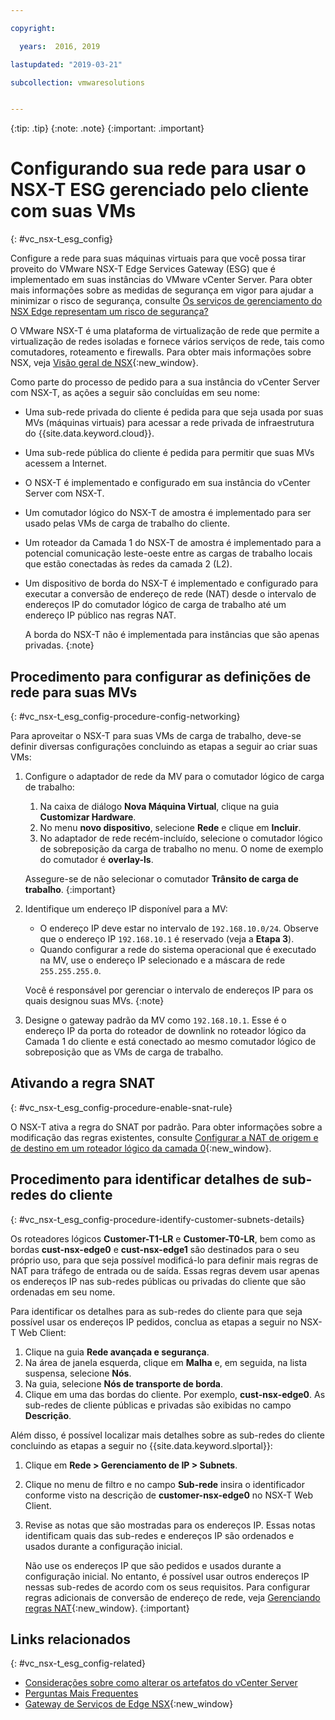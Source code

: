 ```yaml
---

copyright:

  years:  2016, 2019

lastupdated: "2019-03-21"

subcollection: vmwaresolutions


---
```


{:tip: .tip}
{:note: .note}
{:important: .important}

# Configurando sua rede para usar o NSX-T ESG gerenciado pelo cliente com suas VMs
{: #vc_nsx-t_esg_config}

Configure a rede para suas máquinas virtuais para que você possa tirar proveito do VMware NSX-T Edge Services Gateway (ESG) que é implementado em suas instâncias do VMware vCenter Server. Para obter mais informações sobre as medidas de segurança em vigor para ajudar a minimizar o risco de segurança, consulte [Os serviços de gerenciamento do NSX Edge representam um risco de segurança?](/docs/services/vmwaresolutions/vmonic?topic=vmware-solutions-faq#does-the-management-services-nsx-edge-pose-a-security-risk-)

O VMware NSX-T é uma plataforma de virtualização de rede que permite a virtualização de redes isoladas e fornece vários serviços de rede, tais como comutadores, roteamento e firewalls. Para obter mais informações sobre NSX, veja [Visão geral de NSX](https://pubs.vmware.com/NSX-62/topic/com.vmware.nsx-cross-vcenter-install.doc/GUID-10944155-28FF-46AA-AF56-7357E2F20AF4.html){:new_window}.

Como parte do processo de pedido para a sua instância do vCenter Server com NSX-T, as ações a seguir são concluídas em seu nome:
* Uma sub-rede privada do cliente é pedida para que seja usada por suas MVs (máquinas virtuais) para acessar a rede privada de infraestrutura do {{site.data.keyword.cloud}}.
* Uma sub-rede pública do cliente é pedida para permitir que suas MVs acessem a Internet.
* O NSX-T é implementado e configurado em sua instância do vCenter Server com NSX-T.
* Um comutador lógico do NSX-T de amostra é implementado para ser usado pelas VMs de carga de trabalho do cliente.
* Um roteador da Camada 1 do NSX-T de amostra é implementado para a potencial comunicação leste-oeste entre as cargas de trabalho locais que estão conectadas às redes da camada 2 (L2).
* Um dispositivo de borda do NSX-T é implementado e configurado para executar a conversão de endereço de rede (NAT) desde o intervalo de endereços IP do
comutador lógico de carga de trabalho até um endereço IP público nas regras NAT.

  A borda do NSX-T não é implementada para instâncias que são apenas privadas.
  {:note}

## Procedimento para configurar as definições de rede para suas MVs
{: #vc_nsx-t_esg_config-procedure-config-networking}

Para aproveitar o NSX-T para suas VMs de carga de trabalho, deve-se definir diversas configurações concluindo as etapas a seguir ao criar suas VMs:

1. Configure o adaptador de rede da MV para o comutador lógico de carga de trabalho:
   1. Na caixa de diálogo **Nova Máquina Virtual**, clique na guia **Customizar Hardware**.
   2. No menu **novo dispositivo**, selecione **Rede** e clique em **Incluir**.
   3. No adaptador de rede recém-incluído, selecione o comutador lógico de sobreposição da carga de trabalho no menu. O nome de exemplo do comutador é **overlay-ls**.

   Assegure-se de não selecionar o comutador **Trânsito de carga de trabalho**.
   {:important}

2. Identifique um endereço IP disponível para a MV:
   *  O endereço IP deve estar no intervalo de `192.168.10.0/24`. Observe que o endereço IP `192.168.10.1` é reservado (veja a **Etapa 3**).
   *  Quando configurar a rede do sistema operacional que é executado na MV, use o endereço IP selecionado e a máscara de rede
   `255.255.255.0`.

   Você é responsável por gerenciar o intervalo de endereços IP para os quais designou suas MVs.
   {:note}

3. Designe o gateway padrão da MV como `192.168.10.1`. Esse é o endereço IP da porta do roteador de downlink no roteador lógico da Camada 1 do cliente e está conectado ao mesmo comutador lógico de sobreposição que as VMs de carga de trabalho.

## Ativando a regra SNAT
{: #vc_nsx-t_esg_config-procedure-enable-snat-rule}

O NSX-T ativa a regra do SNAT por padrão. Para obter informações sobre a modificação das regras existentes, consulte [Configurar a NAT de origem e de destino em um roteador lógico da camada 0](https://docs.vmware.com/en/VMware-NSX-T-Data-Center/2.4/administration/GUID-45949ACD-9029-4674-B29C-C2EABEB39E1D.html){:new_window}.

## Procedimento para identificar detalhes de sub-redes do cliente
{: #vc_nsx-t_esg_config-procedure-identify-customer-subnets-details}

Os roteadores lógicos **Customer-T1-LR** e **Customer-T0-LR**, bem como as bordas **cust-nsx-edge0** e **cust-nsx-edge1** são destinados para o seu próprio uso, para que seja possível modificá-lo para definir mais regras de NAT para tráfego de entrada ou de saída. Essas regras devem usar apenas os endereços IP nas sub-redes públicas ou privadas do cliente que são ordenadas em seu nome.

Para identificar os detalhes para as sub-redes do cliente para que seja possível usar os endereços IP pedidos, conclua as etapas a seguir no NSX-T Web Client:

1. Clique na guia **Rede avançada e segurança**.
2. Na área de janela esquerda, clique em **Malha** e, em seguida, na lista suspensa, selecione **Nós**.
3. Na guia, selecione **Nós de transporte de borda**.
4. Clique em uma das bordas do cliente. Por exemplo, **cust-nsx-edge0**. As sub-redes de cliente públicas e privadas são exibidas no campo **Descrição**.

Além disso, é possível localizar mais detalhes sobre as sub-redes do cliente concluindo as etapas a seguir no {{site.data.keyword.slportal}}:

1. Clique em **Rede > Gerenciamento de IP > Subnets**.
2. Clique no menu de filtro e no campo **Sub-rede** insira o identificador conforme visto na descrição de **customer-nsx-edge0** no NSX-T Web Client.
3. Revise as notas que são mostradas para os endereços IP. Essas notas identificam quais das sub-redes e endereços IP são ordenados e usados durante a configuração inicial.

   Não use os endereços IP que são pedidos e usados durante a configuração inicial. No entanto, é possível usar outros endereços IP nessas
   sub-redes de acordo com os seus requisitos. Para configurar regras adicionais de conversão de endereço de rede, veja [Gerenciando regras NAT](https://pubs.vmware.com/NSX-62/topic/com.vmware.nsx.admin.doc/GUID-5896D8CF-20E0-4691-A9EB-83AFD9D36AFD.html){:new_window}.
   {:important}

## Links relacionados
{: #vc_nsx-t_esg_config-related}

* [Considerações sobre como alterar os artefatos do vCenter Server](/docs/services/vmwaresolutions/vcenter?topic=vmware-solutions-vcenter_chg_impact#vcenter_chg_impact)
* [Perguntas Mais Frequentes](/docs/services/vmwaresolutions/vmonic?topic=vmware-solutions-faq)
* [Gateway de Serviços de Edge NSX](https://www.ibm.com/cloud/garage/architectures/implementation/virtualization_nsx){:new_window}
